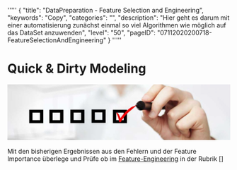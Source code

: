 '''''
{
"title": "DataPreparation - Feature Selection and Engineering",
"keywords": "Copy",
"categories": "",
"description": "Hier geht es darum mit einer automatisierung zunächst einmal so viel Algorithmen wie möglich auf das DataSet anzuwenden",
"level": "50",
"pageID": "07112020200718-FeatureSelectionAndEngineering"
}
'''''

# Quick & Dirty Modeling

![BannerChecklist](./../imgs/2020-11-19-08-20-02.png)

Mit den bisherigen Ergebnissen aus den Fehlern und der Feature Importance überlege und Prüfe ob im [Feature-Engineering](07112020200718-FeatureEngineering) in der Rubrik []

